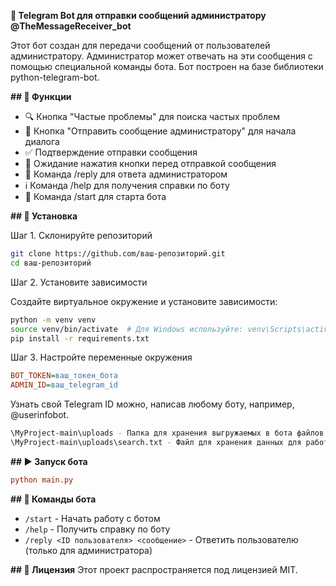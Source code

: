 **🤖 Telegram Bot для отправки сообщений администратору @TheMessageReceiver_bot**

Этот бот создан для передачи сообщений от пользователей администратору. Администратор может отвечать на эти сообщения с помощью специальной команды бота. Бот построен на базе библиотеки python-telegram-bot.

**## 🚀 Функции**
- 🔍 Кнопка "Частые проблемы" для поиска частых проблем
- 📩 Кнопка "Отправить сообщение администратору" для начала диалога
- ✅ Подтверждение отправки сообщения
- 🔄 Ожидание нажатия кнопки перед отправкой сообщения
- 💬 Команда /reply для ответа администратором
- ℹ️ Команда /help для получения справки по боту
- 🚀 Команда /start для старта бота

**## 📌 Установка**

Шаг 1. Склонируйте репозиторий

```sh
git clone https://github.com/ваш-репозиторий.git
cd ваш-репозиторий
```

Шаг 2. Установите зависимости

Создайте виртуальное окружение и установите зависимости:

```sh
python -m venv venv
source venv/bin/activate  # Для Windows используйте: venv\Scripts\activate
pip install -r requirements.txt
```

Шаг 3. Настройте переменные окружения

```ini
BOT_TOKEN=ваш_токен_бота
ADMIN_ID=ваш_telegram_id
```

Узнать свой Telegram ID можно, написав любому боту, например, @userinfobot.

```sh
\MyProject-main\uploads - Папка для хранения выгружаемых в бота файлов.
\MyProject-main\uploads\search.txt - Файл для хранения данных для работы функции поиска.
```

**## ▶️ Запуск бота**

```ini
python main.py
```

**## 🔧 Команды бота**
- `/start` - Начать работу с ботом
- `/help` - Получить справку по боту
- `/reply <ID пользователя> <сообщение>` - Ответить пользователю (только для администратора)

**## 📝 Лицензия**
Этот проект распространяется под лицензией MIT.
